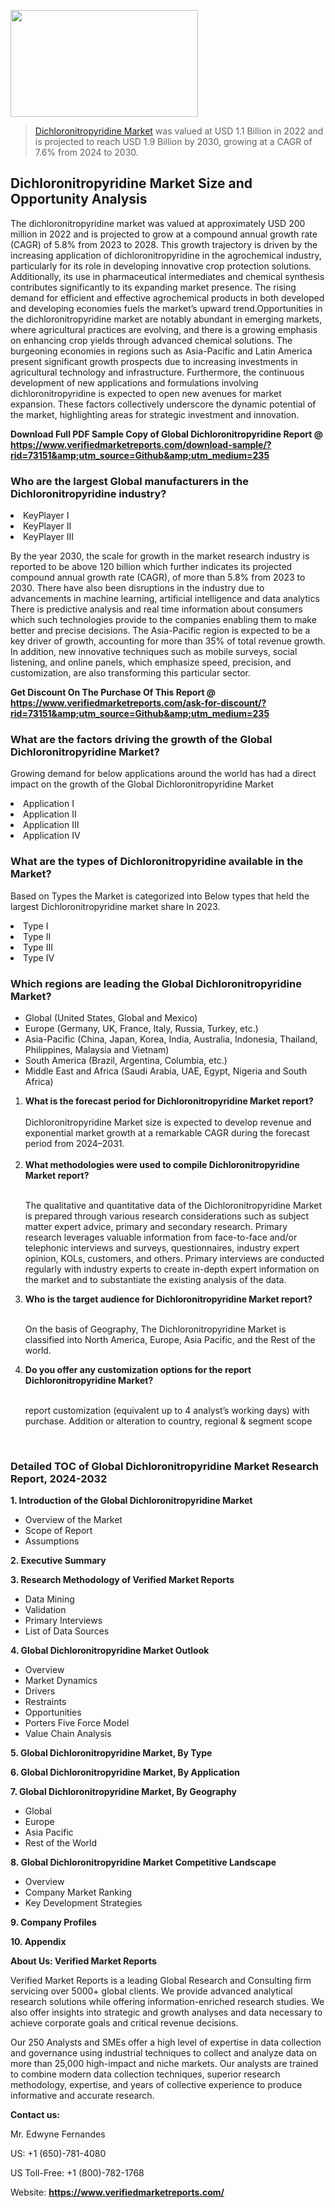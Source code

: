 <img src="https://ffe5etoiles.com/wp-content/uploads/2024/12/MST1-300x171.png" alt="" width="300" height="171" class="alignnone size-medium wp-image-20088" /><blockquote><p><p><a href="https://www.verifiedmarketreports.com/download-sample/?rid=73151&utm_source=Github&utm_medium=235" target="_blank">Dichloronitropyridine Market</a> was valued at USD 1.1 Billion in 2022 and is projected to reach USD 1.9 Billion by 2030, growing at a CAGR of 7.6% from 2024 to 2030.</p></blockquote><p><h2>Dichloronitropyridine Market Size and Opportunity Analysis</h2>The dichloronitropyridine market was valued at approximately USD 200 million in 2022 and is projected to grow at a compound annual growth rate (CAGR) of 5.8% from 2023 to 2028. This growth trajectory is driven by the increasing application of dichloronitropyridine in the agrochemical industry, particularly for its role in developing innovative crop protection solutions. Additionally, its use in pharmaceutical intermediates and chemical synthesis contributes significantly to its expanding market presence. The rising demand for efficient and effective agrochemical products in both developed and developing economies fuels the market’s upward trend.Opportunities in the dichloronitropyridine market are notably abundant in emerging markets, where agricultural practices are evolving, and there is a growing emphasis on enhancing crop yields through advanced chemical solutions. The burgeoning economies in regions such as Asia-Pacific and Latin America present significant growth prospects due to increasing investments in agricultural technology and infrastructure. Furthermore, the continuous development of new applications and formulations involving dichloronitropyridine is expected to open new avenues for market expansion. These factors collectively underscore the dynamic potential of the market, highlighting areas for strategic investment and innovation.</p><p class=""><strong>Download Full PDF Sample Copy of Global Dichloronitropyridine Report @ <a href="https://www.verifiedmarketreports.com/download-sample/?rid=73151&amp;utm_source=Github&amp;utm_medium=235" target="_blank">https://www.verifiedmarketreports.com/download-sample/?rid=73151&amp;utm_source=Github&amp;utm_medium=235</a></strong></p><h3 id="" class="">Who are the largest Global manufacturers in the Dichloronitropyridine industry?</h3><p><li>KeyPlayer I</li><li> KeyPlayer II</li><li> KeyPlayer III</li></p><div class=""><div class="" dir="" data-message-author-role="" data-message-id="" data-message-model-slug=""><div class=""><div class=""><div class=""><div class="" dir="" data-message-author-role="" data-message-id="" data-message-model-slug=""><div class=""><div class=""><p>By the year 2030, the scale for growth in the market research industry is reported to be above 120 billion which further indicates its projected compound annual growth rate (CAGR), of more than 5.8% from 2023 to 2030. There have also been disruptions in the industry due to advancements in machine learning, artificial intelligence and data analytics There is predictive analysis and real time information about consumers which such technologies provide to the companies enabling them to make better and precise decisions. The Asia-Pacific region is expected to be a key driver of growth, accounting for more than 35% of total revenue growth. In addition, new innovative techniques such as mobile surveys, social listening, and online panels, which emphasize speed, precision, and customization, are also transforming this particular sector.</p><p><strong>Get Discount On The Purchase Of This Report @&nbsp; <a href="https://www.verifiedmarketreports.com/ask-for-discount/?rid=73151&amp;utm_source=Github&amp;utm_medium=235" target="_blank">https://www.verifiedmarketreports.com/ask-for-discount/?rid=73151&amp;utm_source=Github&amp;utm_medium=235</a></strong></p></div></div></div></div></div></div></div></div><h3 id="" class="">What are the factors driving the growth of the Global Dichloronitropyridine Market?</h3><p id="" class="">Growing demand for below applications around the world has had a direct impact on the growth of the Global Dichloronitropyridine Market</p><p id="" class=""><li>Application I</li><li> Application II</li><li> Application III</li><li> Application IV</li></p><h3 id="" class="">What are the types of Dichloronitropyridine available in the Market?</h3><p id="" class="">Based on Types the Market is categorized into Below types that held the largest Dichloronitropyridine market share In 2023.</p><p id="" class=""><li>Type I</li><li> Type II</li><li> Type III</li><li> Type IV</li></p><h3 id="" class="">Which regions are leading the Global Dichloronitropyridine Market?</h3><ul><li>Global (United States, Global and Mexico)</li><li>Europe (Germany, UK, France, Italy, Russia, Turkey, etc.)</li><li>Asia-Pacific (China, Japan, Korea, India, Australia, Indonesia, Thailand, Philippines, Malaysia and Vietnam)</li><li>South America (Brazil, Argentina, Columbia, etc.)</li><li>Middle East and Africa (Saudi Arabia, UAE, Egypt, Nigeria and South Africa)</li></ul><p><ol><li><strong>What is the forecast period for Dichloronitropyridine Market report?<br /></strong><br /><span data-sheets-root="1" data-sheets-value="{&quot;1&quot;:2,&quot;2&quot;:&quot;XXXX size is expected to develop revenue and exponential market growth at a remarkable CAGR during the forecast period from 2024&ndash;2030.&quot;}" data-sheets-userformat="{&quot;2&quot;:12674,&quot;4&quot;:{&quot;1&quot;:2,&quot;2&quot;:16776960},&quot;10&quot;:2,&quot;11&quot;:0,&quot;15&quot;:&quot;Arial&quot;,&quot;16&quot;:12}">Dichloronitropyridine Market size is expected to develop revenue and exponential market growth at a remarkable CAGR during the forecast period from 2024&ndash;2031.</span><br /><br /></li><li><strong>What methodologies were used to compile Dichloronitropyridine Market report?<br /><br /></strong><p>The qualitative and quantitative data of the&nbsp;Dichloronitropyridine Market is prepared through various research considerations such as subject matter expert advice, primary and secondary research. Primary research leverages valuable information from face-to-face and/or telephonic interviews and surveys, questionnaires, industry expert opinion, KOLs, customers, and others. Primary interviews are conducted regularly with industry experts to create in-depth expert information on the market and to substantiate the existing analysis of the data.&nbsp;</p></li><li><strong>Who is the target audience for Dichloronitropyridine Market report?<br /><br /></strong><p>On the basis of Geography, The&nbsp;Dichloronitropyridine Market is classified into North America, Europe, Asia Pacific, and the Rest of the world.</p></li><li><strong>Do you offer any customization options for the report Dichloronitropyridine Market?<br /><br /></strong><p>report customization (equivalent up to 4 analyst&rsquo;s working days) with purchase. Addition or alteration to country, regional &amp; segment scope</p><p>&nbsp;</p></li></ol></p><h3 id="" class="">Detailed TOC of Global Dichloronitropyridine Market Research Report, 2024-2032</h3><p id="" class=""><strong>1. Introduction of the Global Dichloronitropyridine Market</strong></p><ul><li>Overview of the Market</li><li>Scope of Report</li><li>Assumptions</li></ul><p id="" class=""><strong>2. Executive Summary</strong></p><p id="" class=""><strong>3. Research Methodology of&nbsp;Verified Market Reports</strong></p><ul><li>Data Mining</li><li>Validation</li><li>Primary Interviews</li><li>List of Data Sources</li></ul><p id="" class=""><strong>4. Global Dichloronitropyridine Market Outlook</strong></p><ul><li>Overview</li><li>Market Dynamics</li><li>Drivers</li><li>Restraints</li><li>Opportunities</li><li>Porters Five Force Model</li><li>Value Chain Analysis</li></ul><p id="" class=""><strong>5. Global Dichloronitropyridine Market, By&nbsp;Type</strong></p><p id="" class=""><strong>6. Global Dichloronitropyridine Market, By Application</strong></p><p id="" class=""><strong>7. Global Dichloronitropyridine Market, By Geography</strong></p><ul><li>Global</li><li>Europe</li><li>Asia Pacific</li><li>Rest of the World</li></ul><p id="" class=""><strong>8. Global Dichloronitropyridine Market Competitive Landscape</strong></p><ul><li>Overview</li><li>Company Market Ranking</li><li>Key Development Strategies</li></ul><p id="" class=""><strong>9. Company Profiles</strong></p><p id="" class=""><strong>10. Appendix</strong></p><p id="" class=""><strong>About Us: Verified Market Reports</strong></p><p id="" class="">Verified Market Reports is a leading Global Research and Consulting firm servicing over 5000+ global clients. We provide advanced analytical research solutions while offering information-enriched research studies. We also offer insights into strategic and growth analyses and data necessary to achieve corporate goals and critical revenue decisions.</p><p id="" class="">Our 250 Analysts and SMEs offer a high level of expertise in data collection and governance using industrial techniques to collect and analyze data on more than 25,000 high-impact and niche markets. Our analysts are trained to combine modern data collection techniques, superior research methodology, expertise, and years of collective experience to produce informative and accurate research.</p><p id="" class=""><strong>Contact us:</strong></p><p id="" class="">Mr. Edwyne Fernandes</p><p id="" class="">US: +1 (650)-781-4080</p><p id="" class="">US Toll-Free: +1 (800)-782-1768</p><p id="" class="">Website: <a target="" data-test-app-aware-link=""><strong>https://www.verifiedmarketreports.com/</strong></a></p>
